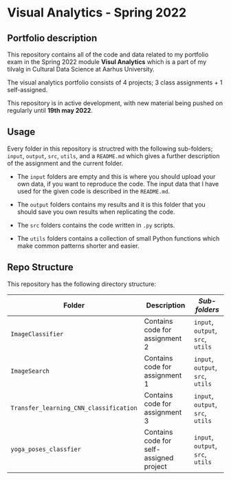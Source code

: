 # Visual Analytics - Spring 2022

## Portfolio description
This repository contains all of the code and data related to my portfolio exam in the Spring 2022 module **Visul Analytics** which is a part of my tilvalg in Cultural Data Science at Aarhus University.  

The visual analytics portfolio consists of 4 projects; 3 class assignments + 1 self-assigned.

This repository is in active development, with new material being pushed on regularly until **19th may 2022**.  



## Usage
Every folder in this repository is structred with the following sub-folders; ```input```, ```output```, ```src```, ```utils```, and a ```README.md``` which gives a further description of the assignment and the current folder.  

- The ```input``` folders are empty and this is where you should upload your own data, if you want to reproduce the code. The input data that I have used for the given code is described in the ```README.md```.

- The ```output``` folders contains my results and it is this folder that you should save you own results when replicating the code. 

- The ```src``` folders contains the code written in ```.py``` scripts. 

- The ```utils``` folders contains a collection of small Python functions which make common patterns shorter and easier.


## Repo Structure  
This repository has the following directory structure:  

| **Folder** | **Description** | *Sub-folders* |
| ----------- | ----------- | ----------- | 
| ```ImageClassifier``` | Contains code for assignment 2 | ```input```, ```output```, ```src```, ```utils``` |
| ```ImageSearch``` | Contains code for assignment 1 | ```input```, ```output```, ```src```, ```utils``` |
| ```Transfer_learning_CNN_classification``` | Contains code for assignment 3 | ```input```, ```output```, ```src```, ```utils``` |
| ```yoga_poses_classfier``` | Contains code for self-assigned project | ```input```, ```output```, ```src```, ```utils``` |

